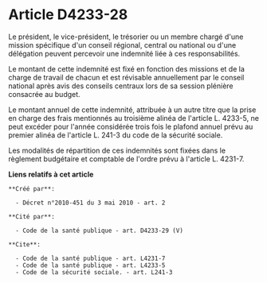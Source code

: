 # Article D4233-28

Le président, le vice-président, le trésorier ou un membre chargé d'une mission spécifique d'un conseil régional, central ou
national ou d'une délégation peuvent percevoir une indemnité liée à ces responsabilités. 

Le montant de cette indemnité est fixé en fonction des missions et de la charge de travail de chacun et est révisable
annuellement par le conseil national après avis des conseils centraux lors de sa session plénière consacrée au budget. 

Le montant annuel de cette indemnité, attribuée à un autre titre que la prise en charge des frais mentionnés au troisième
alinéa de l'article L. 4233-5, ne peut excéder pour l'année considérée trois fois le plafond annuel prévu au premier alinéa
de l'article L. 241-3 du code de la sécurité sociale. 

Les modalités de répartition de ces indemnités sont fixées dans le règlement budgétaire et comptable de l'ordre prévu à
l'article L. 4231-7.

**Liens relatifs à cet article**

	**Créé par**:

	  - Décret n°2010-451 du 3 mai 2010 - art. 2

	**Cité par**:

	  - Code de la santé publique - art. D4233-29 (V)

	**Cite**:

	  - Code de la santé publique - art. L4231-7
	  - Code de la santé publique - art. L4233-5
	  - Code de la sécurité sociale. - art. L241-3
